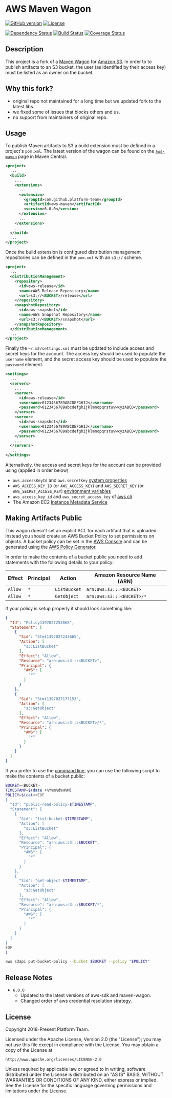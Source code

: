 # AWS Maven Wagon
[![GitHub version](https://badge.fury.io/gh/platform-team%2Faws-maven.svg)](http://badge.fury.io/gh/platform-team%2Faws-maven)
[![License](https://img.shields.io/badge/License-Apache%202.0-blue.svg)](https://opensource.org/licenses/Apache-2.0)

[![Dependency Status](https://www.versioneye.com/user/projects/5a8347ab0fb24f3c15236778/badge.svg?style=flat-square)](https://www.versioneye.com/user/projects/5a8347b00fb24f3c25ac91f8?child=summary)
[![Build Status](https://travis-ci.org/platform-team/aws-maven.svg?branch=master)](https://travis-ci.org/platform-team/aws-maven)
[![Coverage Status](https://coveralls.io/repos/github/platform-team/aws-maven/badge.svg?branch=master)](https://coveralls.io/github/platform-team/aws-maven?branch=master)


## Description
This project is a fork of a [Maven Wagon](https://github.com/spring-projects/aws-maven) for [Amazon S3](http://aws.amazon.com/s3/).  In order to to publish artifacts to an S3 bucket, the user (as identified by their access key) must be listed as an owner on the bucket.


## Why this fork?
- original repo not maintained for a long time but we updated fork to the latest libs.
- we fixed some of issues that blocks others and us.
- no support from maintainers of original repo. 


## Usage
To publish Maven artifacts to S3 a build extension must be defined in a project's `pom.xml`.  The latest version of the wagon can be found on the [`aws-maven`](http://search.maven.org/#search%7Cga%7C1%7Cg%3A%22com.github.platform-team%22%20AND%20a%3A%22aws-maven%22) page in Maven Central.

```xml
<project>
  ...
  <build>
    ...
    <extensions>
      ...
      <extension>
        <groupId>com.github.platform-team</groupId>
        <artifactId>aws-maven</artifactId>
        <version>6.0.0</version>
      </extension>
      ...
    </extensions>
    ...
  </build>
  ...
</project>
```

Once the build extension is configured distribution management repositories can be defined in the `pom.xml` with an `s3://` scheme.

```xml
<project>
  ...
  <distributionManagement>
    <repository>
      <id>aws-release</id>
      <name>AWS Release Repository</name>
      <url>s3://<BUCKET>/release</url>
    </repository>
    <snapshotRepository>
      <id>aws-snapshot</id>
      <name>AWS Snapshot Repository</name>
      <url>s3://<BUCKET>/snapshot</url>
    </snapshotRepository>
  </distributionManagement>
  ...
</project>
```

Finally the `~/.m2/settings.xml` must be updated to include access and secret keys for the account. The access key should be used to populate the `username` element, and the secret access key should be used to populate the `password` element.

```xml
<settings>
  ...
  <servers>
    ...
    <server>
      <id>aws-release</id>
      <username>0123456789ABCDEFGHIJ</username>
      <password>0123456789abcdefghijklmnopqrstuvwxyzABCD</password>
    </server>
    <server>
      <id>aws-snapshot</id>
      <username>0123456789ABCDEFGHIJ</username>
      <password>0123456789abcdefghijklmnopqrstuvwxyzABCD</password>
    </server>
    ...
  </servers>
  ...
</settings>
```

Alternatively, the access and secret keys for the account can be provided using (applied in order below)

* `aws.accessKeyId` and `aws.secretKey` [system properties](http://docs.aws.amazon.com/AWSJavaSDK/latest/javadoc/com/amazonaws/auth/SystemPropertiesCredentialsProvider.html)
* `AWS_ACCESS_KEY_ID` (or `AWS_ACCESS_KEY`) and `AWS_SECRET_KEY` (or `AWS_SECRET_ACCESS_KEY`) [environment variables](http://docs.aws.amazon.com/AWSJavaSDK/latest/javadoc/com/amazonaws/auth/EnvironmentVariableCredentialsProvider.html)
* `aws_access_key_id` and `aws_secret_access_key` of [aws cli](https://docs.aws.amazon.com/cli/latest/userguide/cli-config-files.html)
* The Amazon EC2 [Instance Metadata Service](https://docs.aws.amazon.com/AWSJavaSDK/latest/javadoc/com/amazonaws/auth/EC2ContainerCredentialsProviderWrapper.html)

## Making Artifacts Public
This wagon doesn't set an explict ACL for each artifact that is uploaded. Instead you should create an AWS Bucket Policy to set permissions on objects. A bucket policy can be set in the [AWS Console](https://console.aws.amazon.com/s3) and can be generated using the [AWS Policy Generator](http://awspolicygen.s3.amazonaws.com/policygen.html).

In order to make the contents of a bucket public you need to add statements with the following details to your policy:

| Effect  | Principal | Action       | Amazon Resource Name (ARN)
| ------- | --------- | ------------ | --------------------------
| `Allow` | `*`       | `ListBucket` | `arn:aws:s3:::<BUCKET>`
| `Allow` | `*`       | `GetObject`  | `arn:aws:s3:::<BUCKET>/*`

If your policy is setup properly it should look something like:

```json
{
  "Id": "Policy1397027253868",
  "Statement": [
    {
      "Sid": "Stmt1397027243665",
      "Action": [
        "s3:ListBucket"
      ],
      "Effect": "Allow",
      "Resource": "arn:aws:s3:::<BUCKET>",
      "Principal": {
        "AWS": [
          "*"
        ]
      }
    },
    {
      "Sid": "Stmt1397027177153",
      "Action": [
        "s3:GetObject"
      ],
      "Effect": "Allow",
      "Resource": "arn:aws:s3:::<BUCKET>/*",
      "Principal": {
        "AWS": [
          "*"
        ]
      }
    }
  ]
}
```

If you prefer to use the [command line](http://aws.amazon.com/documentation/cli/), you can use the following script to make the contents of a bucket public:

```bash
BUCKET=<BUCKET>
TIMESTAMP=$(date +%Y%m%d%H%M)
POLICY=$(cat<<EOF
{
  "Id": "public-read-policy-$TIMESTAMP",
  "Statement": [
    {
      "Sid": "list-bucket-$TIMESTAMP",
      "Action": [
        "s3:ListBucket"
      ],
      "Effect": "Allow",
      "Resource": "arn:aws:s3:::$BUCKET",
      "Principal": {
        "AWS": [
          "*"
        ]
      }
    },
    {
      "Sid": "get-object-$TIMESTAMP",
      "Action": [
        "s3:GetObject"
      ],
      "Effect": "Allow",
      "Resource": "arn:aws:s3:::$BUCKET/*",
      "Principal": {
        "AWS": [
          "*"
        ]
      }
    }
  ]
}
EOF
)

aws s3api put-bucket-policy --bucket $BUCKET --policy "$POLICY"
```

## Release Notes
* `6.0.0`
    - Updated to the latest versions of aws-sdk and maven-wagon.
    - Changed order of aws credential resolution strategy.

## License

Copyright 2018-Present Platform Team.

Licensed under the Apache License, Version 2.0 (the "License");
you may not use this file except in compliance with the License.
You may obtain a copy of the License at

    http://www.apache.org/licenses/LICENSE-2.0

Unless required by applicable law or agreed to in writing, software
distributed under the License is distributed on an "AS IS" BASIS,
WITHOUT WARRANTIES OR CONDITIONS OF ANY KIND, either express or implied.
See the License for the specific language governing permissions and
limitations under the License.